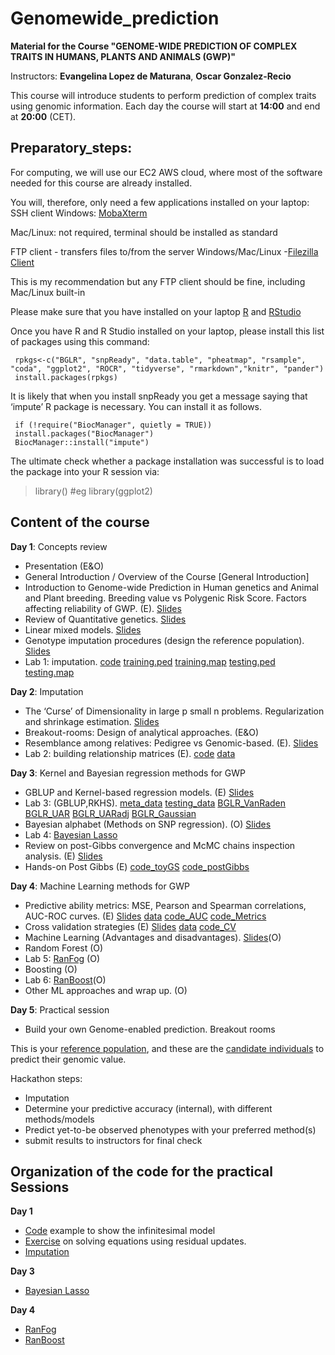 # Genomewide_prediction 

**Material for the Course "GENOME-WIDE PREDICTION OF COMPLEX TRAITS IN HUMANS, PLANTS AND ANIMALS (GWP)"**

Instructors: **Evangelina Lopez de Maturana**, **Oscar Gonzalez-Recio**

This course will introduce students to perform prediction of complex traits using genomic information. 
Each day the course will start at **14:00** and end at **20:00** (CET).

<!-- timetable: [here](https://docs.google.com/spreadsheets/d/1Cy8vBD6I_no8UPzYPU9bz7ASWyI3bc4Y9vcdr5S1TBw/edit#gid=0) -->

## Preparatory_steps: 
For computing, we will use our EC2 AWS cloud, where most of the software needed for this course are already installed.

You will, therefore, only need a few applications installed on your laptop:
 SSH client
 Windows: [MobaXterm](https://mobaxterm.mobatek.net/download.html)

 Mac/Linux: not required, terminal should be installed as standard
 
 FTP client - transfers files to/from the server
 Windows/Mac/Linux -[Filezilla Client](https://filezilla-project.org/download.php?type=client)

This is my recommendation but any FTP client should be fine, including Mac/Linux built-in

Please make sure that you have installed on your laptop [R](https://cran.r-project.org/) and [RStudio](https://www.rstudio.com/products/rstudio/download/#download)

Once you have R and R Studio installed on your laptop, please install this list of packages using this command:
```
 rpkgs<-c("BGLR", "snpReady", "data.table", "pheatmap", "rsample", "coda", "ggplot2", "ROCR", "tidyverse", "rmarkdown","knitr", "pander")
 install.packages(rpkgs)
```

It is likely that when you install snpReady you get a message saying that ‘impute’ R package is necessary. You can install it as follows.
```
 if (!require("BiocManager", quietly = TRUE))
 install.packages("BiocManager")
 BiocManager::install("impute")
```

The ultimate check whether a package installation was successful is to load the package into your R session via:

 > library(<packagename>)
 #eg library(ggplot2)

## Content of the course

**Day 1**: Concepts review
- Presentation (E&O)
- General Introduction / Overview of the Course [General Introduction]<!--(slides/0_General_Introduction.pdf)-->
- Introduction to Genome-wide Prediction in Human genetics and Animal and Plant breeding. Breeding value vs Polygenic Risk Score. Factors affecting reliability of GWP. (E). [Slides](slides/Day1.IntroductiontoGWPinHGandAandPbreeding2023.pdf)
- Review of Quantitative genetics. [Slides](slides/Day1.Review_Quantitative_Genetics.pdf)
- Linear mixed models. [Slides](slides/Day1.Linear_Mixed_Models.pdf)
- Genotype imputation procedures (design the reference population). [Slides](slides/Day1.Genotypeimputation.pdf)
- Lab 1: imputation. [code](Exercises/Day1.script_toimpute.txt) [training.ped](data/day1/training_tobeimputed.ped) [training.map](data/day1/training_tobeimputed.map) [testing.ped](data/day1/testing_tobeimputed.ped) [testing.map](data/day1/testing_tobeimputed.map) 

**Day 2**: Imputation
- The ‘Curse’ of Dimensionality in large p small n problems. Regularization and shrinkage estimation. [Slides](slides/Day2.CurseOfDimensionality.pdf)
- Breakout-rooms: Design of analytical approaches. (E&O)
- Resemblance among relatives: Pedigree vs Genomic-based. (E). [Slides](slides/Day2.Resemblanceamongrelatives2023.pdf)
- Lab 2: building relationship matrices (E). [code](Exercises/Day2.GRM_2022.R)  [data](data/day2/data.txt) 

**Day 3**: Kernel and Bayesian regression methods for GWP
- GBLUP and Kernel-based regression models. (E) [Slides](slides/Day3.GBLUPandkernel-basedmodels2023.pdf)
- Lab 3: (GBLUP,RKHS). [meta_data](data/day3/meta_data.txt) [testing_data](data/day3/testing.txt) [BGLR_VanRaden](Exercises/Day3.BGLR_VanRaden_GA.R) [BGLR_UAR](Exercises/Day3.BGLR_UAR.R) [BGLR_UARadj](Exercises/Day3.BGLR_UARadj.R) [BGLR_Gaussian](Exercises/Day3.BGLR_Gaussian.R)
- Bayesian alphabet (Methods on SNP regression). (O) [Slides](slides/Day3.Bayesianalphabet.pdf)
- Lab 4: [Bayesian Lasso](https://github.com/ogrecio/BLasso)
- Review on post-Gibbs convergence and McMC chains inspection analysis. (E) [Slides](slides/Day3.PostGibbs.pdf)
- Hands-on Post Gibbs (E) [code_toyGS](Exercises/Day3.Simple_example_GS1.R) [code_postGibbs](Exercises/Day3.PostGibbs.R)

**Day 4**: Machine Learning methods for GWP
- Predictive ability metrics: MSE, Pearson and Spearman correlations, AUC-ROC curves. (E) [Slides](slides/Day4.Predictiveabilitymetrics.pdf) [data](data/day4/labels_obs.txt) [code_AUC](Exercises/Day4.AUC.R) [code_Metrics](Exercises/Day4.Metrics.R)
- Cross validation strategies (E) [Slides](slides/Day4.Cross-validationstrategies2023.pdf) [data](data/day4/meta_data.txt) [code_CV](Exercises/Day4.CV.R) 
- Machine Learning (Advantages and disadvantages). [Slides](slides/Day4.MachineLearning.pdf)(O)
- Random Forest (O)
- Lab 5: [RanFog](https://github.com/ogrecio/RanFog) (O)
- Boosting (O)
- Lab 6: [RanBoost](https://github.com/ogrecio/RanBoost)(O)
- Other ML approaches and wrap up. (O)

**Day 5**: Practical session
- Build your own Genome-enabled prediction. Breakout rooms
 
 This is your [reference population](), and these are the [candidate individuals]() to predict their genomic value.
 
 Hackathon steps:
 - Imputation
 - Determine your predictive accuracy (internal), with different methods/models
 - Predict yet-to-be observed phenotypes with your preferred method(s)
 - submit results to instructors for final check

## Organization of the code for the practical Sessions
 
**Day 1**
 - [Code](Exercises/Day1.Exercise_Infinitesimal_Model.R) example to show the infinitesimal model
 - [Exercise](Exercises/Day1.SolveGSRU.R) on solving equations using residual updates.
 - [Imputation](Exercises/Day1.script_toimpute.txt)
 
**Day 3**
 - [Bayesian Lasso](https://github.com/ogrecio/BLasso)
 
**Day 4**
 - [RanFog](https://github.com/ogrecio/RanFog)
 - [RanBoost](https://github.com/ogrecio/RanBoost)
